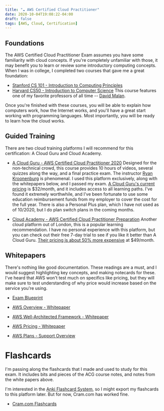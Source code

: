 ```yaml
---
title: "☁️ AWS Certified Cloud Practitioner"
date: 2020-10-04T19:08:22-04:00
draft: false
tags: [AWS, Cloud, Certification]
---
```


## Foundations

The AWS Certified Cloud Practitioner Exam assumes you have some familiarity with cloud concepts. If you're completely unfamiliar with those, it may benefit you to learn or review some introductory computing concepts. When I was in college, I completed two courses that gave me a great foundation:

* [Stanford CS 101 - Introduction to Computing Principles](https://web.stanford.edu/class/cs101/)
* [Harvard CS50 - Introduction to Computer Science](https://online-learning.harvard.edu/course/cs50-introduction-computer-science?delta=0)
    This course features one of my favorite professors of all time -- [David Malan](https://www.newyorker.com/news/our-local-correspondents/how-harvards-star-computer-science-professor-built-a-distance-learning-empire).

Once you're finished with these courses, you will be able to explain how computers work, how the Internet works, and you'll have a great start working with programming languages. Most importantly, you will be ready to learn how the cloud works. 

## Guided Training

There are two cloud training platforms I will recommend for this certification: A Cloud Guru and Cloud Academy. 

* [A Cloud Guru - AWS Certified Cloud Practitioner 2020](https://acloud.guru/learn/aws-certified-cloud-practitioner)
    Designed for the non-technical crowd, this course provides 10 hours of videos, several quizzes along the way, and a final practice exam. The instructor [Ryan Kroonenburg](https://aws.amazon.com/developer/community/heroes/ryan-kroonenburg/) is phenomenal. I used this platform exclusively, along with the whitepapers below, and I passed my exam. [A Cloud Guru's current pricing](https://acloudguru.com/pricing) is $32/month, and it includes access to all learning paths. I've found it extremely worthwhile, and I've been fortunate to use some education reimbursement funds from my employer to cover the cost for the full year. There is also a Personal Plus plan, which I have not used as of 10/2020, but I do plan switch plans in the coming months.

* [Cloud Academy - AWS Certified Cloud Practitioner Preparation](https://cloudacademy.com/learning-paths/cloud-academy-cloud-practitioner-certification-preparation-for-aws-180/)
    Another cloud platform out of London, this is a popular learning recommendation. I have no personal experience with this platform, but you can check out their free 7-day trial to see if you like it better than A Cloud Guru. [Their pricing is about 50% more expensive](https://cloudacademy.com/pricing/?direct=true) at $49/month.

## Whitepapers

There's nothing like good documentation. These readings are a must, and I would suggest highlighting key concepts, and making notecards for these. I've heard that AWS won't test much on specifics like pricing, but they will make sure to test understanding of why price would increase based on the service you're using.


* [Exam Blueprint](https://d1.awsstatic.com/training-and-certification/Docs%20-%20Cloud%20Practitioner/AWS_Certified_Cloud_Practitioner_beta_exam%20guide_FINAL.PDF)  

* [AWS Overview - Whitepaper](https://d0.awsstatic.com/whitepapers/aws-overview.pdf)  

* [AWS Well-Architected Framework - Whitepaper](https://d1.awsstatic.com/whitepapers/architecture/AWS_Well-Architected_Framework.pdf)  

* [AWS Pricing - Whitepaper](https://d0.awsstatic.com/whitepapers/aws_pricing_overview.pdf)  

* [AWS Plans - Support Overview](https://aws.amazon.com/premiumsupport/plans/)


# Flashcards

I'm passing along the flashcards that I made and used to study for this exam. It includes bits and pieces of the ACG course notes, and notes from the white papers above.

I'm interested in the [Anki Flashcard System](https://apps.ankiweb.net/), so I might export my flashcards to this platform later. But for now, Cram.com has worked fine.

* [Cram.com Flashcards](https://www.cram.com/flashcards/aws-certification-exam-prep-10974897)

